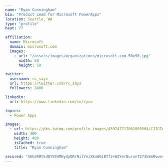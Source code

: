```yaml
---
name: "Ryan Cunningham"
bio: "Product Lead for Microsoft PowerApps"
location: Seattle, WA
type: "profile"
heat: 77

affiliation:
  name: Microsoft
  domain: microsoft.com
  images:
    - url: "/assets/images/organizations/microsoft.com-50x50.jpg"
      width: 50
      height: 50

twitter:
  username: rc_says
  url: https://twitter.com/rc_says
  followers: 2400

linkedin:
  url: https://www.linkedin.com/in/rycu

topics:
  - Power Apps

images:
  - url: https://pbs.twimg.com/profile_images/459747717862805504/CJIGZejd_400x400.png
    width: 400
    height: 400
    isCached: true
    title: "Ryan Cunningham"

secured: "X6hdRMtkdQYV04MNydyDRrNilYeiXEuWOiBTf2+WZYerNurunT273k8mMvwe4sJNmHu0XvpPB94qW6e7AshxUP9U64GsfJHTvTMi+pe1Gm09zsIodPypsOge9LLrF1j1NZMSvH0BXFzhWU4/vJXkCx3Y6C+RV4VCHvNm9iAUdLFS1/JJRo63wxnvsRc3Sh72sGwNo5mD/D1d8bOkqT3gu+7zf99mzTDt0UEneyNNFbfdyziKkpbwRzJ24KAW+YznwOyNC15CzSFJlpW6IvFQfgARu+VMrpBxkTDPI/gFCh7Mzqh/+TePQUXeaVOt6s4psV6oPi+7NAzjofXOuUw5jN2KfcHk1pYxhjB3/xL4rX7FhDDaAZCdCN+J7SsH+Ucevkk3hPU4gcbUIqd8K4mkQolhfwPbj8CViT0q/KmTWrQ=;s28A/DRWvjlDvNkCBDWtuQ=="
---
```



